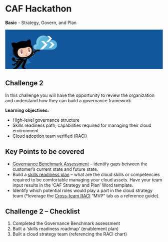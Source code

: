 # CAF Hackathon

**Basic** - Strategy, Govern, and Plan

![CAF Hackathon Header](/media/caf-hackathon-header.png)

## Challenge 2

In this challenge you will have the opportunity to review the organization and understand how they can build a governance framework.

**Learning objectives:**

- High-level governance structure
- Skills readiness path; capabilities required for managing their cloud environment
- Cloud adoption team verified (RACI)

## Key Points to be covered

- [Governance Benchmark Assessment](https://cafbaseline.com/) – identify gaps between the customer’s current state and future state.
- Build a [skills readiness plan](https://docs.microsoft.com/azure/cloud-adoption-framework/plan/adapt-roles-skills-processes) – what are the cloud skills or competencies required to be comfortable managing your cloud assets.  Have your team input results in the ‘CAF Strategy and Plan’ Word template.
- Identify which potential roles would play a part in the cloud strategy team (*leverage the [Cross-team RACI](https://raw.githubusercontent.com/microsoft/CloudAdoptionFramework/master/organize/raci-template.xlsx) “MVP” tab as a reference guide).

## Challenge 2 – Checklist

1. Completed the Governance Benchmark assessment 
2. Built a ‘skills readiness roadmap’ (enablement plan)
3. Built a cloud strategy team (referencing the RACI chart)
